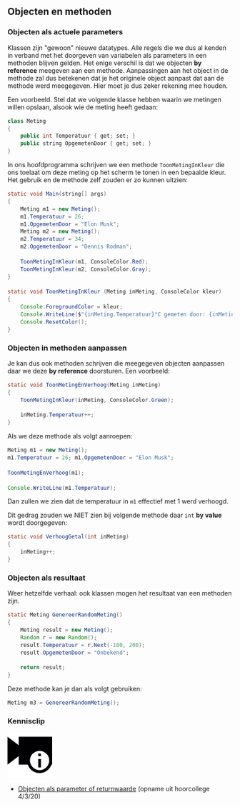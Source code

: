 ## Objecten en methoden

### Objecten als actuele parameters

Klassen zijn "gewoon" nieuwe datatypes. Alle regels die we dus al kenden in verband met het doorgeven van variabelen als parameters in een methoden blijven gelden.
Het enige verschil is dat we objecten **by reference** meegeven aan een methode. Aanpassingen aan het object in de methode zal dus betekenen dat je het originele object aanpast dat aan de methode werd meegegeven. Hier moet je dus zeker rekening mee houden.

Een voorbeeld. Stel dat we volgende klasse hebben waarin we metingen willen opslaan, alsook wie de meting heeft gedaan:

```java
class Meting
{
    public int Temperatuur { get; set; }
    public string OpgemetenDoor { get; set; }
}
```

In ons hoofdprogramma schrijven we een methode ``ToonMetingInKleur`` die ons toelaat om deze meting op het scherm te tonen in een bepaalde kleur. Het gebruik en de methode zelf zouden er zo kunnen uitzien:

```java
static void Main(string[] args)
{
    Meting m1 = new Meting();
    m1.Temperatuur = 26; 
    m1.OpgemetenDoor = "Elon Musk";
    Meting m2 = new Meting();
    m2.Temperatuur = 34; 
    m2.OpgemetenDoor = "Dennis Rodman";

    ToonMetingInKleur(m1, ConsoleColor.Red);
    ToonMetingInKleur(m2, ConsoleColor.Gray);
}

static void ToonMetingInKleur (Meting inMeting, ConsoleColor kleur)
{
    Console.ForegroundColor = kleur;
    Console.WriteLine($"{inMeting.Temperatuur}°C gemeten door: {inMeting.OpgemetenDoor}");
    Console.ResetColor();
}
```

### Objecten in methoden aanpassen

Je kan dus ook methoden schrijven die meegegeven objecten aanpassen daar we deze **by reference** doorsturen. Een voorbeeld:

```java
static void ToonMetingEnVerhoog(Meting inMeting)
{
    ToonMetingInKleur(inMeting, ConsoleColor.Green);

    inMeting.Temperatuur++;
}
```

Als we deze methode als volgt aanroepen:
```java
Meting m1 = new Meting();
m1.Temperatuur = 26; m1.OpgemetenDoor = "Elon Musk";

ToonMetingEnVerhoog(m1);

Console.WriteLine(m1.Temperatuur);
```

Dan zullen we zien dat de temperatuur in ``m1`` effectief met 1 werd verhoogd.

Dit gedrag zouden we NIET zien bij volgende methode daar ``int`` **by value** wordt doorgegeven:

```java
static void VerhoogGetal(int inMeting)
{
    inMeting++;
}
```

### Objecten als resultaat

Weer hetzelfde verhaal: ook klassen mogen het resultaat van een methoden zijn.

```java
static Meting GenereerRandomMeting()
{
    Meting result = new Meting();
    Random r = new Random();
    result.Temperatuur = r.Next(-100, 200);
    result.OpgemetenDoor = "Onbekend";

    return result;
}
```

Deze methode kan je dan als volgt gebruiken:

```java
Meting m3 = GenereerRandomMeting();
```
<!---NOBOOKSTART--->
### Kennisclip
![](../assets/infoclip.png)
* [Objecten als parameter of returnwaarde](https://ap.cloud.panopto.eu/Panopto/Pages/Viewer.aspx?id=8dbbc3f8-56ed-4657-82a7-ab7400e422bc) (opname uit hoorcollege 4/3/20)
<!---NOBOOKEND--->